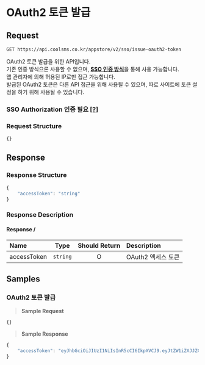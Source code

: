 # OAuth2 토큰 발급

## Request

```text
GET https://api.coolsms.co.kr/appstore/v2/sso/issue-oauth2-token
```

OAuth2 토큰 발급을 위한 API입니다.   
기존 인증 방식으론 사용할 수 없으며, [**SSO 인증 방식**](https://docs.solapi.com/authentication/authentication-sso/sso-api)을 통해 사용 가능합니다.  
앱 관리자에 의해 허용된 IP로만 접근 가능합니다.  
발급된 OAuth2 토큰은 다른 API 접근을 위해 사용될 수 있으며, 따로 사이트에 토큰 설정을 하기 위해 사용될 수 있습니다.

### SSO Authorization 인증 필요 [\[?\]](https://docs.solapi.com/authentication/authentication-sso/sso-api)

### Request Structure

```javascript
{}
```

## Response

### Response Structure

```javascript
{
    "accessToken": "string"
}
```

### Response Description

#### Response /

| Name | Type | Should Return | Description |
| :--- | :---: | :---: | :--- |
| accessToken | `string` | O | OAuth2 엑세스 토큰 |

## Samples

### OAuth2 토큰 발급

> **Sample Request**

```javascript
{}
```

> **Sample Response**

```javascript
{
    "accessToken": "eyJhbGciOiJIUzI1NiIsInR5cCI6IkpXVCJ9.eyJtZW1iZXJJZCI6Ik1FTVV3Z19HdkhFTXI0IiwiYWNjb3VudElkIjoiMjEwNzIyMTk2NTM4NjciLCJjbGllbnRJZCI6IkNJRE5VUklHT0NPT0xTTVMiLCJzY29wZSI6IioiLCJkb21haW4iOiJteXNpdGV0ZXN0MC5zb2xhcGkubmV0IiwiaXNXaGl0ZSI6ZmFsc2UsImlzQWRtaW4iOmZhbHNlLCJpYXQiOjE2MjczNjg1NjksImV4cCI6MTYyNzQ1NDk2OX0.apDT3yMWy1jx-rT0CxcsO_eI9gsQCSqYx9jPBN44FFF"
}
```

